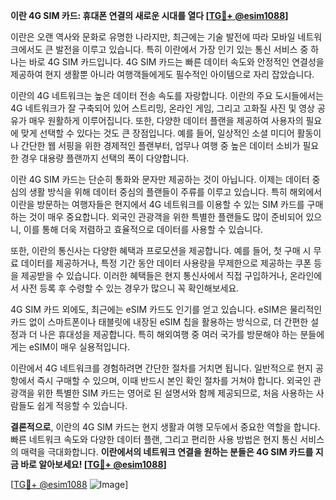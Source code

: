 **이란 4G SIM 카드: 휴대폰 연결의 새로운 시대를 열다 [[TG💪+ @esim1088](https://t.me/s/esim1088)]**

이란은 오랜 역사와 문화로 유명한 나라지만, 최근에는 기술 발전에 따라 모바일 네트워크에서도 큰 발전을 이루고 있습니다. 특히 이란에서 가장 인기 있는 통신 서비스 중 하나는 바로 4G SIM 카드입니다. 4G SIM 카드는 빠른 데이터 속도와 안정적인 연결성을 제공하여 현지 생활뿐 아니라 여행객들에게도 필수적인 아이템으로 자리 잡았습니다.

이란의 4G 네트워크는 높은 데이터 전송 속도를 자랑합니다. 이란의 주요 도시들에서는 4G 네트워크가 잘 구축되어 있어 스트리밍, 온라인 게임, 그리고 고화질 사진 및 영상 공유가 매우 원활하게 이루어집니다. 또한, 다양한 데이터 플랜을 제공하여 사용자의 필요에 맞게 선택할 수 있다는 것도 큰 장점입니다. 예를 들어, 일상적인 소셜 미디어 활동이나 간단한 웹 서핑을 위한 경제적인 플랜부터, 업무나 여행 중 높은 데이터 소비가 필요한 경우 대용량 플랜까지 선택의 폭이 다양합니다.

이란 4G SIM 카드는 단순히 통화와 문자만 제공하는 것이 아닙니다. 이제는 데이터 중심의 생활 방식을 위해 데이터 중심의 플랜들이 주류를 이루고 있습니다. 특히 해외에서 이란을 방문하는 여행자들은 현지에서 4G 네트워크를 이용할 수 있는 SIM 카드를 구매하는 것이 매우 중요합니다. 외국인 관광객을 위한 특별한 플랜들도 많이 준비되어 있으니, 이를 통해 더욱 저렴하고 효율적으로 데이터를 사용할 수 있습니다.

또한, 이란의 통신사는 다양한 혜택과 프로모션을 제공합니다. 예를 들어, 첫 구매 시 무료 데이터를 제공하거나, 특정 기간 동안 데이터 사용량을 무제한으로 제공하는 쿠폰 등을 제공받을 수 있습니다. 이러한 혜택들은 현지 통신사에서 직접 구입하거나, 온라인에서 사전 등록 후 수령할 수 있는 경우가 많으니 꼭 확인해보세요.

4G SIM 카드 외에도, 최근에는 eSIM 카드도 인기를 얻고 있습니다. eSIM은 물리적인 카드 없이 스마트폰이나 태블릿에 내장된 eSIM 칩을 활용하는 방식으로, 더 간편한 설정과 더 나은 휴대성을 제공합니다. 특히 해외여행 중 여러 국가를 방문해야 하는 분들에게는 eSIM이 매우 실용적입니다.

이란에서 4G 네트워크를 경험하려면 간단한 절차를 거치면 됩니다. 일반적으로 현지 공항에서 즉시 구매할 수 있으며, 이때 반드시 본인 확인 절차를 거쳐야 합니다. 외국인 관광객을 위한 특별한 SIM 카드는 영어로 된 설명서와 함께 제공되므로, 처음 사용하는 사람들도 쉽게 적응할 수 있습니다.

**결론적으로**, 이란의 4G SIM 카드는 현지 생활과 여행 모두에서 중요한 역할을 합니다. 빠른 네트워크 속도와 다양한 데이터 플랜, 그리고 편리한 사용 방법은 현지 통신 서비스의 매력을 극대화합니다. **이란에서의 네트워크 연결을 원하는 분들은 4G SIM 카드를 지금 바로 알아보세요! [[TG💪+ @esim1088](https://t.me/s/esim1088)]**

[[TG💪+ @esim1088](https://t.me/s/esim1088) ![Image](https://i.postimg.cc/Y0z9fWf4/image.png)]